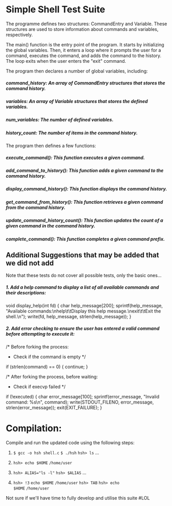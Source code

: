 # Simple Shell Test Suite

The programme defines two structures: CommandEntry and Variable.
These structures are used to store information about commands and variables, respectively.

The main() function is the entry point of the program. It starts by initializing the global variables. Then, it enters a loop where it prompts the user for a command, executes the command, and adds the command to the history. The loop exits when the user enters the "exit" command.

The program then declares a number of global variables, including:
##### command_history: An array of CommandEntry structures that stores the command history.

##### variables: An array of Variable structures that stores the defined variables.

##### num_variables: The number of defined variables.

##### history_count: The number of items in the command history.

The program then defines a few functions:

##### execute_command(): This function executes a given command.
##### add_command_to_history(): This function adds a given command to the command history.
##### display_command_history(): This function displays the command history.
##### get_command_from_history(): This function retrieves a given command from the command history.
##### update_command_history_count(): This function updates the count of a given command in the command history.
##### complete_command(): This function completes a given command prefix.

## Additional Suggestions that may be added that we did not add

Note that these tests do not cover all possible tests, only the basic ones...
##### 1. Add a help command to display a list of all available commands and their descriptions:

void display_help(int fd) {
    char help_message[200];
    sprintf(help_message, "Available commands:\nhelp\t\tDisplay this help message.\nexit\t\tExit the shell.\n");
    write(fd, help_message, strlen(help_message));
}



##### 2. Add error checking to ensure the user has entered a valid command before attempting to execute it:

/* Before forking the process:
 * Check if the command is empty
 */

if (strlen(command) == 0) {
    continue;
}

/* After forking the process, before waiting:
 * Check if execvp failed
 */

if (!executed) {
    char error_message[100];
    sprintf(error_message, "Invalid command: %s\n", command);
    write(STDOUT_FILENO, error_message, strlen(error_message));
    exit(EXIT_FAILURE);
}


# Compilation:
Compile and run the updated code using the following steps:

1. <code>$ gcc -o hsh shell.c</code>
<code>$ ./hsh</code>
<code>hsh> ls</code>
...

2. <code>hsh> echo $HOME</code>
<code>/home/user</code>

3. <code>hsh> ALIAS="ls -l"</code>
<code>hsh> $ALIAS</code>
...

4. <code>hsh> !3</code>
<code>echo $HOME</code>
<code>/home/user</code>
<code>hsh> TAB<tab></code>
<code>hsh> echo $HOME</code>
<code>/home/user</code>

Not sure if we'll have time to fully develop and utilise this suite #LOL

